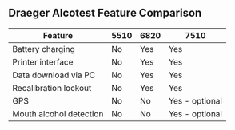 ## Draeger Alcotest Feature Comparison

Feature | 5510 | 6820 | 7510
------- | ---- | ---- | ----
Battery charging | No | Yes | Yes
Printer interface | No | Yes | Yes
Data download via PC | No | Yes | Yes
Recalibration lockout | No | Yes | Yes
GPS | No | No | Yes - optional
Mouth alcohol detection | No | No | Yes - optional